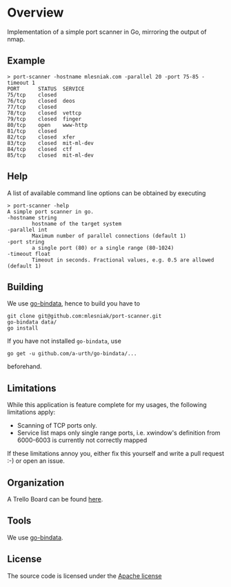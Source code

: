 # Overview

Implementation of a simple port scanner in Go, mirroring the output of nmap.

## Example

    > port-scanner -hostname mlesniak.com -parallel 20 -port 75-85 -timeout 1
    PORT      STATUS  SERVICE
    75/tcp    closed  
    76/tcp    closed  deos
    77/tcp    closed  
    78/tcp    closed  vettcp
    79/tcp    closed  finger
    80/tcp    open    www-http
    81/tcp    closed  
    82/tcp    closed  xfer
    83/tcp    closed  mit-ml-dev
    84/tcp    closed  ctf
    85/tcp    closed  mit-ml-dev

## Help

A list of available command line options can be obtained by executing

    > port-scanner -help
    A simple port scanner in go.
    -hostname string
            hostname of the target system
    -parallel int
            Maximum number of parallel connections (default 1)
    -port string
            a single port (80) or a single range (80-1024)
    -timeout float
            Timeout in seconds. Fractional values, e.g. 0.5 are allowed (default 1)

## Building

We use [go-bindata](https://github.com/a-urth/go-bindata), hence to build you have to

    git clone git@github.com:mlesniak/port-scanner.git
    go-bindata data/
    go install

If you have not installed `go-bindata`, use

    go get -u github.com/a-urth/go-bindata/...

beforehand.

## Limitations

While this application is feature complete for my usages, the following limitations apply:

- Scanning of TCP ports only.
- Service list maps only single range ports, i.e. xwindow's definition from 6000-6003 is currently not correctly mapped

If these limitations annoy you, either fix this yourself and write a pull request :-) or open an issue.

## Organization

A Trello Board can be found [here](https://trello.com/b/opzPa3fd/port-scanner).

## Tools

We use [go-bindata](https://github.com/a-urth/go-bindata).

## License

The source code is licensed under the [Apache license](https://raw.githubusercontent.com/mlesniak/port-scanner/master/LICENSE)